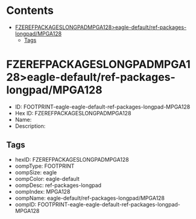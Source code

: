 



Contents
========

* [FZEREFPACKAGESLONGPADMPGA128>eagle-default/ref-packages-longpad/MPGA128](#fzerefpackageslongpadmpga128eagle-defaultref-packages-longpadmpga128)
	* [Tags](#tags)

# FZEREFPACKAGESLONGPADMPGA128>eagle-default/ref-packages-longpad/MPGA128

- ID: FOOTPRINT-eagle-eagle-default-ref-packages-longpad-MPGA128
- Hex ID: FZEREFPACKAGESLONGPADMPGA128
- Name: 
- Description: 

## Tags

- hexID: FZEREFPACKAGESLONGPADMPGA128
- oompType: FOOTPRINT
- oompSize: eagle
- oompColor: eagle-default
- oompDesc: ref-packages-longpad
- oompIndex: MPGA128
- oompName: eagle-default/ref-packages-longpad/MPGA128
- oompID: FOOTPRINT-eagle-eagle-default-ref-packages-longpad-MPGA128
